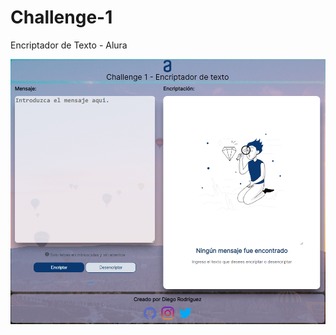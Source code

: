 # Challenge-1
Encriptador de Texto - Alura

<img src="./Imagenes/Proyecto.png" alt="My cool logo"/>

